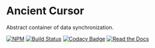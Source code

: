# Ancient Cursor

Abstract container of data synchronization.

[![NPM](https://img.shields.io/npm/v/ancient-cursor.svg)](https://www.npmjs.com/package/ancient-cursor)
[![Build Status](https://travis-ci.org/AncientSouls/Cursor.svg?branch=master)](https://travis-ci.org/AncientSouls/Cursor)
[![Codacy Badge](https://api.codacy.com/project/badge/Grade/c81b6e5866d14bfe98ceb5ff0c5554da)](https://www.codacy.com/app/ivansglazunov/Cursor?utm_source=github.com&amp;utm_medium=referral&amp;utm_content=AncientSouls/Cursor&amp;utm_campaign=Badge_Grade)
[![Read the Docs](https://img.shields.io/readthedocs/pip.svg)](https://ancientsouls.github.io/)
